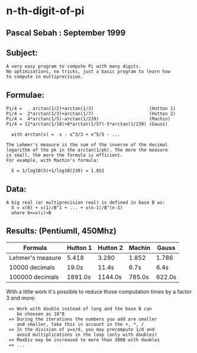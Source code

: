 # n-th-digit-of-pi

 ## Pascal Sebah : September 1999

 ## Subject:

    A very easy program to compute Pi with many digits.
    No optimisations, no tricks, just a basic program to learn how
    to compute in multiprecision.

 ## Formulae:

    Pi/4 =    arctan(1/2)+arctan(1/3)                     (Hutton 1)
    Pi/4 =  2*arctan(1/3)+arctan(1/7)                     (Hutton 2)
    Pi/4 =  4*arctan(1/5)-arctan(1/239)                   (Machin)
    Pi/4 = 12*arctan(1/18)+8*arctan(1/57)-5*arctan(1/239) (Gauss)

      with arctan(x) =  x - x^3/3 + x^5/5 - ...

    The Lehmer's measure is the sum of the inverse of the decimal
    logarithm of the pk in the arctan(1/pk). The more the measure
    is small, the more the formula is efficient.
    For example, with Machin's formula:

      E = 1/log10(5)+1/log10(239) = 1.852

 ## Data:

    A big real (or multiprecision real) is defined in base B as:
      X = x(0) + x(1)/B^1 + ... + x(n-1)/B^(n-1)
      where 0<=x(i)<B

 ## Results: (PentiumII, 450Mhz)

  |Formula          |Hutton 1 |Hutton 2 |Machin |Gauss  |
  |-----------------|---------|---------|-------|-------|
  |Lehmer's measure |5.418    |3.280    |1.852  |1.786  |
  |10000  decimals  |19.0s    |11.4s    |6.7s   |6.4s   |
  |100000 decimals  |1891.0s  |1144.0s  |785.0s |622.0s |

 With a little work it's possible to reduce those computation
 times by a factor 3 and more:

     => Work with double instead of long and the base B can
        be choosen as 10^8
     => During the iterations the numbers you add are smaller
        and smaller, take this in account in the +, *, /
     => In the division of y=x/d, you may precompute 1/d and
        avoid multiplications in the loop (only with doubles)
     => MaxDiv may be increased to more than 3000 with doubles
     => ...
